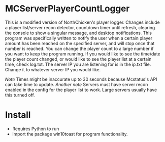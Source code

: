 # MCServerPlayerCountLogger
This is a modified version of NorthChicken's player logger. Changes include a player list/server recon detector, countdown timer until refresh, clearing the console to show a singular message, and desktop notifications. This program was specifically written to notify the user when a certain player amount has been reached on the specified server, and will stop once that number is reached. You can change the player count to a large number if you want to keep the program running. If you would like to see the time/date the player count changed, or would like to see the player list at a certain time, check log.txt. The server IP you are listening for is in the ip.txt file. Change it to whatever server IP you would like.

*Note* Times might be inaccurate up to 30 seconds because Mcstatus's API can take time to update.
*Another note* Servers must have server recon enabled in the config for the player list to work. Large servers usually have this turned off.

# Install
* Requires Python to run
* import the package win10toast for program functionality.
